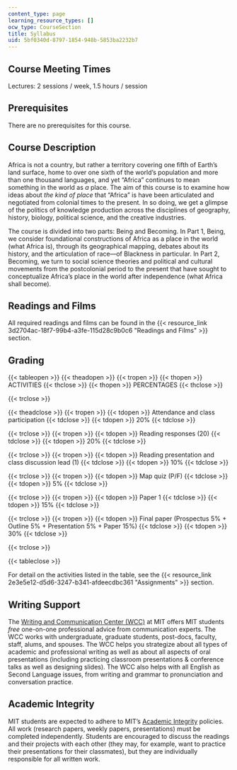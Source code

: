 ```yaml
---
content_type: page
learning_resource_types: []
ocw_type: CourseSection
title: Syllabus
uid: 5bf0340d-8797-1854-948b-5853ba2232b7
---
```


Course Meeting Times
--------------------

Lectures: 2 sessions / week, 1.5 hours / session

Prerequisites
-------------

There are no prerequisites for this course.

Course Description
------------------

Africa is not a country, but rather a territory covering one fifth of Earth’s land surface, home to over one sixth of the world’s population and more than one thousand languages, and yet “Africa” continues to mean something in the world as _a_ place. The aim of this course is to examine how ideas about _the kind of place_ that “Africa” is have been articulated and negotiated from colonial times to the present. In so doing, we get a glimpse of the politics of knowledge production across the disciplines of geography, history, biology, political science, and the creative industries.

The course is divided into two parts: Being and Becoming. In Part 1, Being, we consider foundational constructions of Africa as a place in the world (what Africa is), through its geographical mapping, debates about its history, and the articulation of race—of Blackness in particular. In Part 2, Becoming, we turn to social science theories and political and cultural movements from the postcolonial period to the present that have sought to conceptualize Africa’s place in the world after independence (what Africa shall become).

Readings and Films
------------------

All required readings and films can be found in the {{< resource_link 3d2704ac-18f7-99b4-a3fe-115d28c9b0c6 "Readings and Films" >}} section.

Grading
-------

{{< tableopen >}}
{{< theadopen >}}
{{< tropen >}}
{{< thopen >}}
ACTIVITIES
{{< thclose >}}
{{< thopen >}}
PERCENTAGES
{{< thclose >}}

{{< trclose >}}

{{< theadclose >}}
{{< tropen >}}
{{< tdopen >}}
Attendance and class participation
{{< tdclose >}}
{{< tdopen >}}
20%
{{< tdclose >}}

{{< trclose >}}
{{< tropen >}}
{{< tdopen >}}
Reading responses (20)
{{< tdclose >}}
{{< tdopen >}}
20%
{{< tdclose >}}

{{< trclose >}}
{{< tropen >}}
{{< tdopen >}}
Reading presentation and class discussion lead (1)
{{< tdclose >}}
{{< tdopen >}}
10%
{{< tdclose >}}

{{< trclose >}}
{{< tropen >}}
{{< tdopen >}}
Map quiz (P/F)
{{< tdclose >}}
{{< tdopen >}}
5%
{{< tdclose >}}

{{< trclose >}}
{{< tropen >}}
{{< tdopen >}}
Paper 1
{{< tdclose >}}
{{< tdopen >}}
15%
{{< tdclose >}}

{{< trclose >}}
{{< tropen >}}
{{< tdopen >}}
Final paper (Prospectus 5% + Outline 5% + Presentation 5% + Paper 15%)
{{< tdclose >}}
{{< tdopen >}}
30%
{{< tdclose >}}

{{< trclose >}}

{{< tableclose >}}

For detail on the activities listed in the table, see the {{< resource_link 2e3e5e12-d5d6-3247-b341-afdeecdbc361 "Assignments" >}} section.

Writing Support
---------------

The [Writing and Communication Center (WCC)](https://cmsw.mit.edu/writing-and-communication-center/) at MIT offers MIT students _free_ one-on-one professional advice from communication experts. The WCC works with undergraduate, graduate students, post-docs, faculty, staff, alums, and spouses. The WCC helps you strategize about all types of academic and professional writing as well as about all aspects of oral presentations (including practicing classroom presentations & conference talks as well as designing slides). The WCC also helps with all English as Second Language issues, from writing and grammar to pronunciation and conversation practice.

Academic Integrity
------------------

MIT students are expected to adhere to MIT’s [Academic Integrity](https://integrity.mit.edu/) policies. All work (research papers, weekly papers, presentations) must be completed independently. Students are encouraged to discuss the readings and their projects with each other (they may, for example, want to practice their presentations for their classmates), but they are individually responsible for all written work.